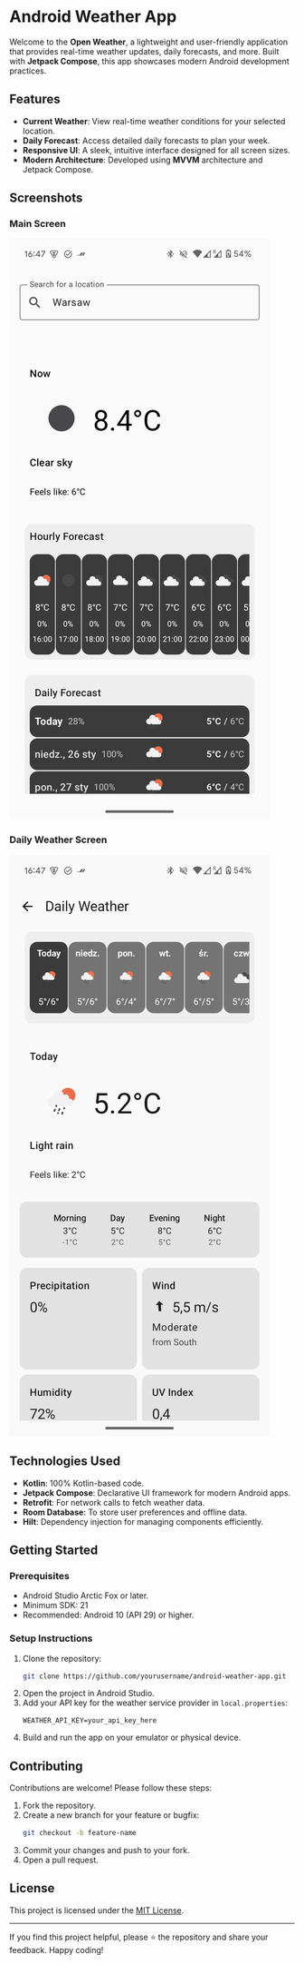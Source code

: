 # Android Weather App

Welcome to the **Open Weather**, a lightweight and user-friendly application that provides real-time weather updates, daily forecasts, and more. Built with **Jetpack Compose**, this app showcases modern Android development practices.

## Features

- **Current Weather**: View real-time weather conditions for your selected location.
- **Daily Forecast**: Access detailed daily forecasts to plan your week.
- **Responsive UI**: A sleek, intuitive interface designed for all screen sizes.
- **Modern Architecture**: Developed using **MVVM** architecture and Jetpack Compose.

## Screenshots

### Main Screen
![Main Screen](screenshots/mainscreen.png)

### Daily Weather Screen
![Daily Weather Screen](screenshots/dailyweather.png)

## Technologies Used

- **Kotlin**: 100% Kotlin-based code.
- **Jetpack Compose**: Declarative UI framework for modern Android apps.
- **Retrofit**: For network calls to fetch weather data.
- **Room Database**: To store user preferences and offline data.
- **Hilt**: Dependency injection for managing components efficiently.

## Getting Started

### Prerequisites
- Android Studio Arctic Fox or later.
- Minimum SDK: 21
- Recommended: Android 10 (API 29) or higher.

### Setup Instructions

1. Clone the repository:
   ```bash
   git clone https://github.com/yourusername/android-weather-app.git
   ```
2. Open the project in Android Studio.
3. Add your API key for the weather service provider in `local.properties`:
   ```properties
   WEATHER_API_KEY=your_api_key_here
   ```
4. Build and run the app on your emulator or physical device.

## Contributing

Contributions are welcome! Please follow these steps:

1. Fork the repository.
2. Create a new branch for your feature or bugfix:
   ```bash
   git checkout -b feature-name
   ```
3. Commit your changes and push to your fork.
4. Open a pull request.

## License

This project is licensed under the [MIT License](LICENSE).

---

If you find this project helpful, please ⭐ the repository and share your feedback. Happy coding!